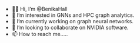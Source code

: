 - 👋🏾 Hi, I’m @BenikaHall
- 👀 I’m interested in GNNs and HPC graph analytics.
- 🌱 I’m currently working on graph neural networks.
- 💞️ I’m looking to collaborate on NVIDIA software.
- 📫 How to reach me.....

<!---
BenikaHall/BenikaHall is a ✨ special ✨ repository because its `README.md` (this file) appears on your GitHub profile.
You can click the Preview link to take a look at your changes.
--->
